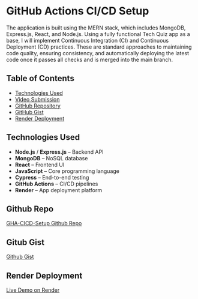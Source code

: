 # GitHub Actions CI/CD Setup

The application is built using the MERN stack, which includes MongoDB, Express.js, React, and Node.js. Using a fully functional Tech Quiz app as a base, I will implement Continuous Integration (CI) and Continuous Deployment (CD) practices. These are standard approaches to maintaining code quality, ensuring consistency, and automatically deploying the latest code once it passes all checks and is merged into the main branch.

## Table of Contents

- [Technologies Used](#technologies-used)
- [Video Submission](#video-submission)
- [GitHub Repository](#github-repository)
- [GitHub Gist](#github-gist)
- [Render Deployment](#render-deployment)

## Technologies Used

- **Node.js** / **Express.js** – Backend API
- **MongoDB** – NoSQL database
- **React** – Frontend UI
- **JavaScript** – Core programming language
- **Cypress** – End-to-end testing
- **GitHub Actions** – CI/CD pipelines
- **Render** – App deployment platform

## Github Repo

[GHA-CICD-Setup Github Repo](https://github.com/lobungen/GHA-CICD-Setup)

## Gitub Gist

[Github Gist](https://gist.github.com/lobungen/5b11a3b62375d4d7710e0d10e3beeca7)

## Render Deployment

[Live Demo on Render](https://gha-cicd-setup.onrender.com)